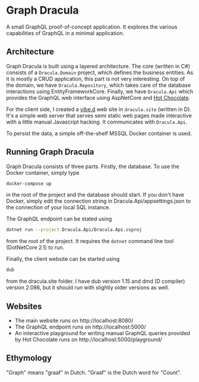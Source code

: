 # Graph Dracula

A small GraphQL proof-of-concept application. It explores the various capabilities of GraphQL in a minimal application.

## Architecture

Graph Dracula is built using a layered architecture. The core (written in C#) consists of a `Dracula.Domain` project, which defines the business entities. As it is mostly a CRUD application, this part is not very interesting. On top of the domain, we have `Dracula.Repository`, which takes care of the database interactions using EntityFrameworkCore. Finally, we have `Dracula.Api` which provides the GraphQL web interface using AspNetCore and [Hot Chocolate](https://github.com/ChilliCream/hotchocolate).

For the client side, I created a [vibe.d](http://vibed.org/) web site in `dracula.site` (written in D). It's a simple web server that serves semi static web pages made interactive with a little manual Javascript hacking. It communicates with `Dracula.Api`.

To persist the data, a simple off-the-shelf MSSQL Docker container is used.

## Running Graph Dracula

Graph Dracula consists of three parts. Firstly, the database. To use the Docker container, simply type
```bash
docker-compose up
```
in the root of the project and the database should start. If you don't have Docker, simply edit the connection string in Dracula.Api/appsettings.json to the connection of your local SQL instance.

The GraphQL endpoint can be stated using
```bash
dotnet run --project Dracula.Api/Dracula.Api.csproj
```
from the root of the project. It requires the `dotnet` command line tool (DotNetCore 2.1) to run.

Finally, the client website can be started using
```bash
dub
```
from the dracula.site folder. I have dub version 1.15 and dmd (D compiler) version 2.086, but it should run with slightly older versions as well.

## Websites

* The main website runs on http://localhost:8080/
* The GraphQL endpoint runs on http://localhost:5000/
* An interactive playground for writing manual GraphQL queries provided by Hot Chocolate runs on http://localhost:5000/playground/

## Ethymology

"Graph" means "graaf" in Dutch. "Graaf" is the Dutch word for "Count".
